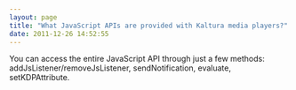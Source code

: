 ```yaml
---
layout: page
title: "What JavaScript APIs are provided with Kaltura media players?"
date: 2011-12-26 14:52:55
---
```


You can access the entire JavaScript API through just a few methods: addJsListener/removeJsListener, sendNotification, evaluate, setKDPAttribute.
